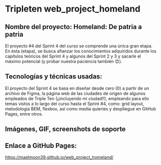 # Tripleten web_project_homeland

## Nombre del proyecto: Homeland: De patria a patria

El proyecto #4 del Sprint 4 del curso se comprende una única gran etapa. En ésta (etapa), se busca afianzar los conocimientos adquiridos durante los capítulos teóricos del Sprint 4 y algunos del Sprint 2 y 3 y sacarle el máximo potencial (y probar nuestra paciencia también 😊).

## Tecnologías y técnicas usadas:

El proyecto del Sprint 4 se basa en diseñar desde cero (0) a partir de un archivo de Figma, la página web de las ciudades de origen de algunos empleados de Triple Ten (¡¡incluyendo mi ciudad!!), empleando para ello temas vistos a lo largo del curso hasta el Sprint #4, como: grid layout, metodología BEM, flexbox, así como media quieries y despliegue en GitHub Pages, entre otros.

## Imágenes, GIF, screenshots de soporte

## Enlace a GitHub Pages:
https://maelmoon39.github.io/web_project_homeland/
